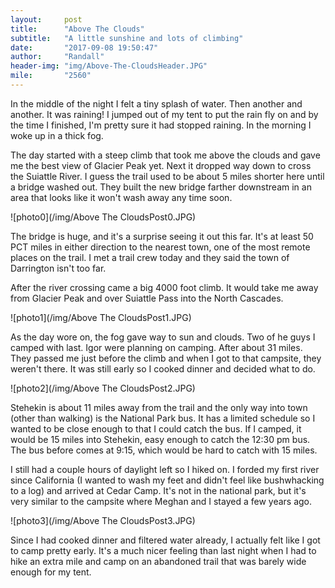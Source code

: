 ```yaml
---
layout:     post
title:      "Above The Clouds"
subtitle:   "A little sunshine and lots of climbing"
date:       "2017-09-08 19:50:47"
author:     "Randall"
header-img: "img/Above-The-CloudsHeader.JPG"
mile:       "2560"
---
```

In the middle of the night I felt a tiny splash of water. Then another and another. It was raining! I jumped out of my tent to put the rain fly on and by the time I finished, I'm pretty sure it had stopped raining. In the morning I woke up in a thick fog.

The day started with a steep climb that took me above the clouds and gave me the best view of Glacier Peak yet. Next it dropped way down to cross the Suiattle River. I guess the trail used to be about 5 miles shorter here until a bridge washed out. They built the new bridge farther downstream in an area that looks like it won't wash away any time soon.

![photo0](/img/Above The CloudsPost0.JPG)

The bridge is huge, and it's a surprise seeing it out this far. It's at least 50 PCT miles in either direction to the nearest town, one of the most remote places on the trail. I met a trail crew today and they said the town of Darrington isn't too far.

After the river crossing came a big 4000 foot climb. It would take me away from Glacier Peak and over Suiattle Pass into the North Cascades.

![photo1](/img/Above The CloudsPost1.JPG)

As the day wore on, the fog gave way to sun and clouds. Two of he guys I camped with last. Igor were planning on camping. After about 31 miles. They passed me just before the climb and when I got to that campsite, they weren't there. It was still early so I cooked dinner and decided what to do.

![photo2](/img/Above The CloudsPost2.JPG)

Stehekin is about 11 miles away from the trail and the only way into town (other than walking) is the National Park bus. It has a limited schedule so I wanted to be close enough to that I could catch the bus. If I camped, it would be 15 miles into Stehekin, easy enough to catch the 12:30 pm bus. The bus before comes at 9:15, which would be hard to catch with 15 miles. 

I still had a couple hours of daylight left so I hiked on. I forded my first river since California (I wanted to wash my feet and didn't feel like bushwhacking to a log) and arrived at Cedar Camp. It's not in the national park, but it's very similar to the campsite where Meghan and I stayed a few years ago.

![photo3](/img/Above The CloudsPost3.JPG)

Since I had cooked dinner and filtered water already, I actually felt like I got to camp pretty early. It's a much nicer feeling than last night when I had to hike an extra mile and camp on an abandoned trail that was barely wide enough for my tent.